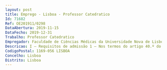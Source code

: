 ```yaml
--- 
layout: post
title: Emprego - Lisboa - Professor Catedratico
Id: 71682
Ref: OE201911/0298
DataAbertura: 2019-11-15
DataFecho: 2019-12-31
Trabalho: Professor Catedratico
Empregador: Faculdade de Ciências Médicas da Universidade Nova de Lisboa - NOVA Medical School
Descricao: I — Requisitos de admissão 1 — Nos termos do artigo 40.º do ECDU, é requisito para a candidatura ao concurso em apreçoser titular do grau de doutor há mais de cinco anos e ser igualmente detentor do título de agregadona área na área disciplinar a que respeita o concurso II — Outros requisitos 1 — Os candidatos devem possuir licenciatura em Ciências da Nutrição e experiência profissionalrelevante em Nutrição 2 — Os candidatos devem dominar a língua portuguesa (falada e escrita) a um nível que permitaa atribuição de serviço docente, sem quaisquer limitações de comunicação nesta língua.
CodigoPostal: 1169-056 LISBOA
Concelho: Lisboa
Distrito: Lisboa
--- 
```

